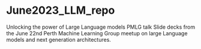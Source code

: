 # June2023_LLM_repo
Unlocking the power of Large Language models PMLG talk
Slide decks from the June 22nd Perth Machine Learning Group meetup on large Language models and next generation architectures.
